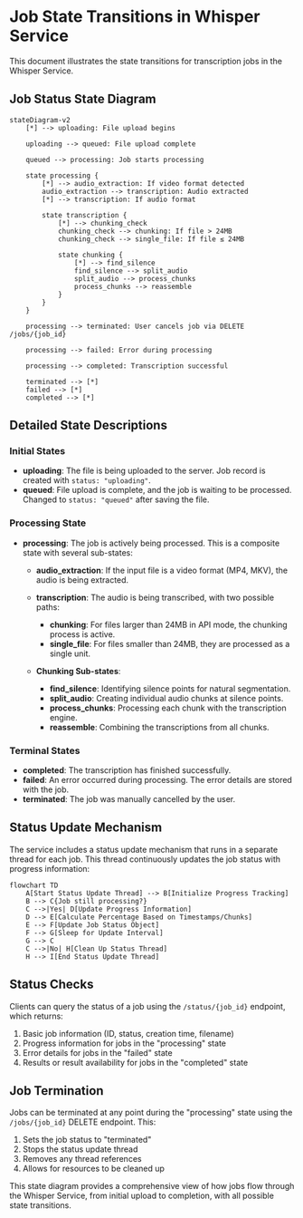 # Job State Transitions in Whisper Service

This document illustrates the state transitions for transcription jobs in the Whisper Service.

## Job Status State Diagram

```mermaid
stateDiagram-v2
    [*] --> uploading: File upload begins
    
    uploading --> queued: File upload complete
    
    queued --> processing: Job starts processing
    
    state processing {
        [*] --> audio_extraction: If video format detected
        audio_extraction --> transcription: Audio extracted
        [*] --> transcription: If audio format
        
        state transcription {
            [*] --> chunking_check
            chunking_check --> chunking: If file > 24MB
            chunking_check --> single_file: If file ≤ 24MB
            
            state chunking {
                [*] --> find_silence
                find_silence --> split_audio
                split_audio --> process_chunks
                process_chunks --> reassemble
            }
        }
    }
    
    processing --> terminated: User cancels job via DELETE /jobs/{job_id}
    
    processing --> failed: Error during processing
    
    processing --> completed: Transcription successful
    
    terminated --> [*]
    failed --> [*]
    completed --> [*]
```

## Detailed State Descriptions

### Initial States

- **uploading**: The file is being uploaded to the server. Job record is created with `status: "uploading"`.
- **queued**: File upload is complete, and the job is waiting to be processed. Changed to `status: "queued"` after saving the file.

### Processing State

- **processing**: The job is actively being processed. This is a composite state with several sub-states:
  
  - **audio_extraction**: If the input file is a video format (MP4, MKV), the audio is being extracted.
  - **transcription**: The audio is being transcribed, with two possible paths:
    - **chunking**: For files larger than 24MB in API mode, the chunking process is active.
    - **single_file**: For files smaller than 24MB, they are processed as a single unit.
  
  - **Chunking Sub-states**:
    - **find_silence**: Identifying silence points for natural segmentation.
    - **split_audio**: Creating individual audio chunks at silence points.
    - **process_chunks**: Processing each chunk with the transcription engine.
    - **reassemble**: Combining the transcriptions from all chunks.

### Terminal States

- **completed**: The transcription has finished successfully.
- **failed**: An error occurred during processing. The error details are stored with the job.
- **terminated**: The job was manually cancelled by the user.

## Status Update Mechanism

The service includes a status update mechanism that runs in a separate thread for each job. This thread continuously updates the job status with progress information:

```mermaid
flowchart TD
    A[Start Status Update Thread] --> B[Initialize Progress Tracking]
    B --> C{Job still processing?}
    C -->|Yes| D[Update Progress Information]
    D --> E[Calculate Percentage Based on Timestamps/Chunks]
    E --> F[Update Job Status Object]
    F --> G[Sleep for Update Interval]
    G --> C
    C -->|No| H[Clean Up Status Thread]
    H --> I[End Status Update Thread]
```

## Status Checks

Clients can query the status of a job using the `/status/{job_id}` endpoint, which returns:

1. Basic job information (ID, status, creation time, filename)
2. Progress information for jobs in the "processing" state
3. Error details for jobs in the "failed" state
4. Results or result availability for jobs in the "completed" state

## Job Termination

Jobs can be terminated at any point during the "processing" state using the `/jobs/{job_id}` DELETE endpoint. This:

1. Sets the job status to "terminated"
2. Stops the status update thread
3. Removes any thread references
4. Allows for resources to be cleaned up

This state diagram provides a comprehensive view of how jobs flow through the Whisper Service, from initial upload to completion, with all possible state transitions.
